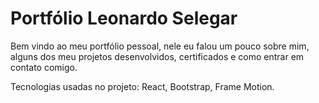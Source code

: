 # Portfólio Leonardo Selegar

Bem vindo ao meu portfólio pessoal, nele eu falou um pouco sobre mim, alguns dos meu projetos desenvolvidos, certificados e como entrar em contato comigo.

Tecnologias usadas no projeto: React, Bootstrap, Frame Motion.
